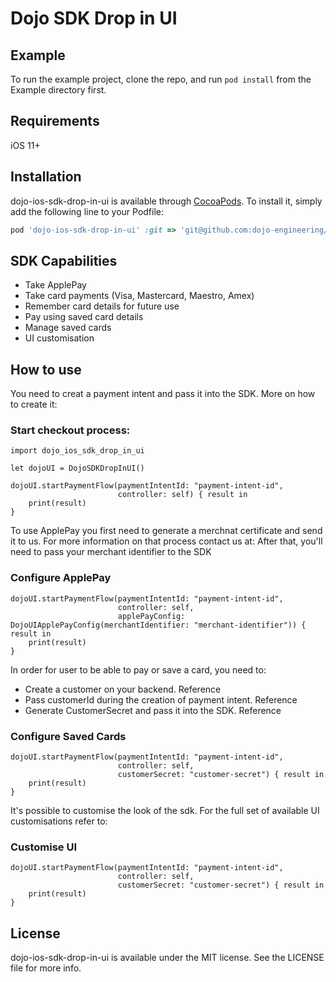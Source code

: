 # Dojo SDK Drop in UI

## Example

To run the example project, clone the repo, and run `pod install` from the Example directory first.

## Requirements

iOS 11+

## Installation

dojo-ios-sdk-drop-in-ui is available through [CocoaPods](https://cocoapods.org). To install
it, simply add the following line to your Podfile:

```ruby
pod 'dojo-ios-sdk-drop-in-ui' :git => 'git@github.com:dojo-engineering/dojo-ios-sdk-drop-in-ui.git', :tag => '1.0.0'
```

## SDK Capabilities
- Take ApplePay
- Take card payments (Visa, Mastercard, Maestro, Amex)
- Remember card details for future use
- Pay using saved card details
- Manage saved cards 
- UI customisation

## How to use

You need to creat a payment intent and pass it into the SDK. More on how to create it: 

### Start checkout process:
```
import dojo_ios_sdk_drop_in_ui

let dojoUI = DojoSDKDropInUI()

dojoUI.startPaymentFlow(paymentIntentId: "payment-intent-id",
                        controller: self) { result in
    print(result)
}
```

To use ApplePay you first need to generate a merchnat certificate and send it to us. For more information on that process contact us at:
After that, you'll need to pass your merchant identifier to the SDK

### Configure ApplePay
```
dojoUI.startPaymentFlow(paymentIntentId: "payment-intent-id",
                        controller: self,
                        applePayConfig: DojoUIApplePayConfig(merchantIdentifier: "merchant-identifier")) { result in
    print(result)
}
```

In order for user to be able to pay or save a card, you need to:
- Create a customer on your backend. Reference
- Pass customerId during the creation of payment intent. Reference 
- Generate CustomerSecret and pass it into the SDK. Reference

### Configure Saved Cards
```
dojoUI.startPaymentFlow(paymentIntentId: "payment-intent-id",
                        controller: self,
                        customerSecret: "customer-secret") { result in
    print(result)
}
```

It's possible to customise the look of the sdk. For the full set of available UI customisations refer to: 

### Customise UI
```
dojoUI.startPaymentFlow(paymentIntentId: "payment-intent-id",
                        controller: self,
                        customerSecret: "customer-secret") { result in
    print(result)
}
```

## License

dojo-ios-sdk-drop-in-ui is available under the MIT license. See the LICENSE file for more info.
